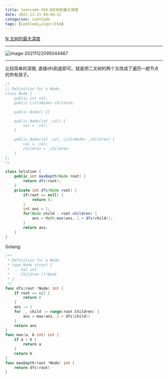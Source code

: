 ```yaml
---
title: leetcode-559-N叉树的最大深度
date: 2021-11-21 09:49:11
categories: LeetCode
tags: [LeetCode,algorithm]
---
```


[N 叉树的最大深度](https://leetcode-cn.com/problems/maximum-depth-of-n-ary-tree/)

<hr/>

![image-20211122095044467](https://gitee.com/cao_ziqiang/img/raw/master/20211122095044.png)

<hr/>

比较简单的深搜, 直接dfs到底即可。就是把二叉树的两个叉改成了遍历一趟节点的所有孩子。

```java
/*
// Definition for a Node.
class Node {
    public int val;
    public List<Node> children;

    public Node() {}

    public Node(int _val) {
        val = _val;
    }

    public Node(int _val, List<Node> _children) {
        val = _val;
        children = _children;
    }
};
*/

class Solution {
    public int maxDepth(Node root) {
        return dfs(root);
    }
    private int dfs(Node root) {
        if(root == null) {
            return 0;
        }
        int ans = 1;
        for(Node child : root.children) {
            ans = Math.max(ans, 1 + dfs(child));
        }
        return ans;
    }
}
```

Golang:

```go
/**
 * Definition for a Node.
 * type Node struct {
 *     Val int
 *     Children []*Node
 * }
 */
func dfs(root *Node) int {
    if root == nil {
        return 0
    }
    ans := 1
    for _, child := range(root.Children) {
        ans = max(ans, 1 + dfs(child))
    }
    return ans
}
func max(a, b int) int {
    if a > b {
        return a
    }
    return b
}
func maxDepth(root *Node) int {
    return dfs(root)
}
```

